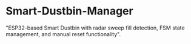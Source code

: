 # Smart-Dustbin-Manager
"ESP32-based Smart Dustbin with radar sweep fill detection, FSM state management, and manual reset functionality".
